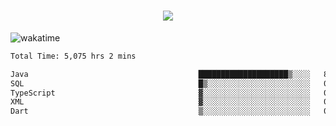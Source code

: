 <h1 align="center">
  <img src="https://readme-typing-svg.herokuapp.com/?font=Righteous&size=35&center=true&vCenter=true&width=500&height=70&duration=4000&lines=Hi!+%F0%9F%91%8B+I%27m+Ali%20Osman!;" />
</h1>


![wakatime](https://wakatime.com/share/@aliosmanoktar/3a8ffe71-6da4-4964-913b-2f09afbe53bf.svg?cache=none)
<!--START_SECTION:waka-->

```txt
Total Time: 5,075 hrs 2 mins

Java                                      ████████████████████▒░░░░   81.78 %
SQL                                       █▒░░░░░░░░░░░░░░░░░░░░░░░   05.66 %
TypeScript                                ▓░░░░░░░░░░░░░░░░░░░░░░░░   03.06 %
XML                                       ▓░░░░░░░░░░░░░░░░░░░░░░░░   02.14 %
Dart                                      ▒░░░░░░░░░░░░░░░░░░░░░░░░   01.37 %
```

<!--END_SECTION:waka-->


